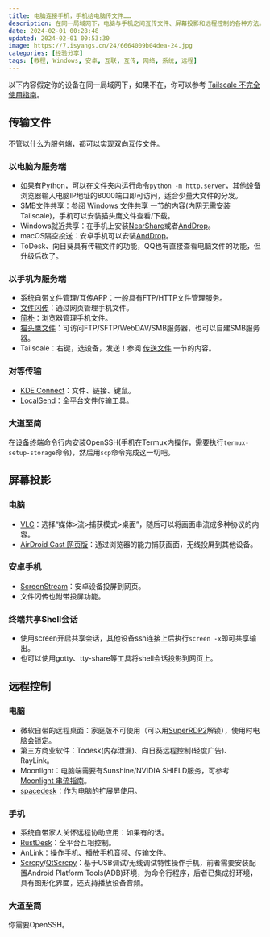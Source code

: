 ```yaml
---
title: 电脑连接手机，手机给电脑传文件……
description: 在同一局域网下，电脑与手机之间互传文件、屏幕投影和远程控制的各种方法。
date: 2024-02-01 00:28:48
updated: 2024-02-01 00:53:30
image: https://7.isyangs.cn/24/6664009b04dea-24.jpg
categories: [经验分享]
tags: [教程, Windows, 安卓, 互联, 互传, 网络, 系统, 远程]
---
```


以下内容假定你的设备在同一局域网下，如果不在，你可以参考 [Tailscale 不完全使用指南](/2023/tailscale-incomplete-guide)。

## 传输文件

不管以什么为服务端，都可以实现双向互传文件。

### 以电脑为服务端

- 如果有Python，可以在文件夹内运行命令`python -m http.server`，其他设备浏览器输入电脑IP地址的8000端口即可访问，适合少量大文件的分发。
- SMB文件共享：参阅 [Windows 文件共享](/2023/tailscale-incomplete-guide#Windows-文件共享) 一节的内容(内网无需安装Tailscale)，手机可以安装猫头鹰文件查看/下载。
- Windows就近共享：在手机上安装[NearShare](https://nearshare.shortdev.de/)或者[AndDrop](https://www.appinn.com/anddrop/)。
- macOS隔空投送：安卓手机可以安装[AndDrop](https://www.appinn.com/anddrop/)。
- ToDesk、向日葵具有传输文件的功能，QQ也有直接查看电脑文件的功能，但升级后砍了。

### 以手机为服务端

- 系统自带文件管理/互传APP：一般具有FTP/HTTP文件管理服务。
- [文件闪传](https://skyhacker2.github.io/blog/index.html?projects/%E6%96%87%E4%BB%B6%E9%97%AA%E4%BC%A0.md)：通过网页管理手机文件。
- [简朴](https://github.com/ismartcoding/plain-app/blob/main/README_zh_CN.md)：浏览器管理手机文件。
- [猫头鹰文件](https://www.skyjos.cn/owlfiles/)：可访问FTP/SFTP/WebDAV/SMB服务器，也可以自建SMB服务器。
- Tailscale：右键，选设备，发送！参阅 [传送文件](/2023/tailscale-incomplete-guide#传送文件) 一节的内容。

### 对等传输

- [KDE Connect](https://kdeconnect.kde.org/)：文件、链接、键鼠。
- [LocalSend](https://localsend.org/)：全平台文件传输工具。

### 大道至简

在设备终端命令行内安装OpenSSH(手机在Termux内操作，需要执行`termux-setup-storage`命令)，然后用`scp`命令完成这一切吧。

## 屏幕投影

### 电脑

- [VLC](https://www.videolan.org/vlc/)：选择“媒体>流>捕获模式>桌面”，随后可以将画面串流成多种协议的内容。
- [AirDroid Cast 网页版](https://webcast.airdroid.com/home)：通过浏览器的能力捕获画面，无线投屏到其他设备。

### 安卓手机

- [ScreenStream](https://github.com/dkrivoruchko/ScreenStream)：安卓设备投屏到网页。
- 文件闪传也附带投屏功能。

### 终端共享Shell会话

- 使用screen开启共享会话，其他设备ssh连接上后执行`screen -x`即可共享输出。
- 也可以使用gotty、tty-share等工具将shell会话投影到网页上。

## 远程控制

### 电脑

- 微软自带的远程桌面：家庭版不可使用（可以用[SuperRDP2](https://github.com/anhkgg/SuperRDP)解锁），使用时电脑会锁定。
- 第三方商业软件：Todesk(内存泄漏)、向日葵远程控制(轻度广告)、RayLink。
- Moonlight：电脑端需要有Sunshine/NVIDIA SHIELD服务，可参考 [Moonlight 串流指南](/2024/moonlight-streaming-guide)。
- [spacedesk](https://test.spacedesk.net/home)：作为电脑的扩展屏使用。

### 手机

- 系统自带家人关怀远程协助应用：如果有的话。
- [RustDesk](https://rustdesk.com/zh/)：全平台互相控制。
- AnLink：操作手机、播放手机音频、传输文件。
- [Scrcpy](https://github.com/Genymobile/scrcpy)/[QtScrcpy](https://github.com/barry-ran/QtScrcpy)：基于USB调试/无线调试特性操作手机，前者需要安装配置Android Platform Tools(ADB)环境，为命令行程序，后者已集成好环境，具有图形化界面，还支持播放设备音频。

### 大道至简

你需要OpenSSH。
